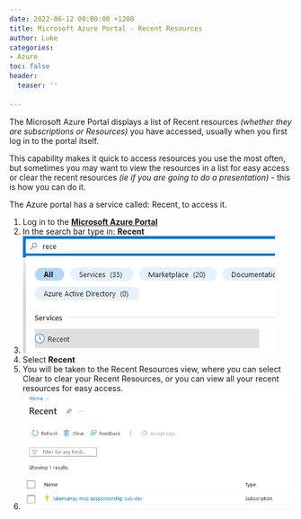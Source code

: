 ```yaml
---
date: 2022-06-12 00:00:00 +1200
title: Microsoft Azure Portal - Recent Resources
author: Luke
categories:
- Azure
toc: false
header:
  teaser: ''

---
```

The Microsoft Azure Portal displays a list of Recent resources _(whether they are subscriptions or Resources)_ you have accessed, usually when you first log in to the portal itself.

This capability makes it quick to access resources you use the most often, but sometimes you may want to view the resources in a list for easy access or clear the recent resources _(ie if you are going to do a presentation)_ - this is how you can do it.

The Azure portal has a service called: Recent, to access it.

1. Log in to the [**Microsoft Azure Portal**](https://portal.azure.com/?l=en.en-nz#home "Microsoft Azure Portal")
2. In the search bar type in: **Recent**
3. ![Azure Portal - Recent](/uploads/azureportal_searchrecent.png "Azure Portal - Recent")
4. Select **Recent**
5. You will be taken to the Recent Resources view, where you can select Clear to clear your Recent Resources, or you can view all your recent resources for easy access.
6. ![Azure Portal - Clear Recent](/uploads/azureportal_recent.png "Azure Portal - Clear Recent")